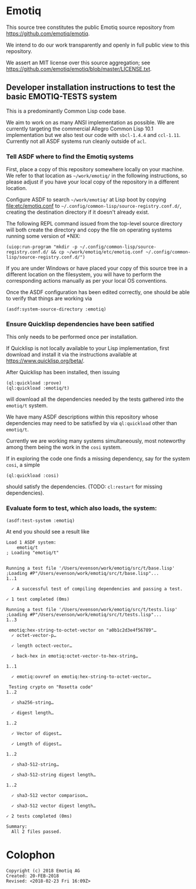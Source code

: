 # Emotiq

This source tree constitutes the public Emotiq source repository from
<https://github.com/emotiq/emotiq>.

We intend to do our work transparently and openly in full public view
to this repository.

We assert an MIT license over this source aggregation; see
<https://github.com/emotiq/emotiq/blob/master/LICENSE.txt>.

## Developer installation instructions to test the basic EMOTIQ-TESTS system

This is a predominantly Common Lisp code base.

We aim to work on as many ANSI implementation as possible.  We are
currently targeting the commercial Allegro Common Lisp 10.1
implementation but we also test our code with `sbcl-1.4.4` and
`ccl-1.11`.  Currently not all ASDF systems run cleanly outside of
`acl`.

### Tell ASDF where to find the Emotiq systems 

First, place a copy of this repository somewhere locally on your
machine.  We refer to that location as `~/work/emotiq/` in the
following instructions, so please adjust if you have your local copy
of the repository in a different location.

Configure ASDF to search `~/work/emotiq/` at Lisp boot by copying
<file:etc/emotiq.conf> to
`~/.config/common-lisp/source-registry.conf.d/`, creating the
destination directory if it doesn't already exist.

The following REPL command issued from the top-level source directory
will both create the directory and copy the file on operating systems
running some version of *NIX:

    (uiop:run-program "mkdir -p ~/.config/common-lisp/source-registry.conf.d/ && cp ~/work/emotiq/etc/emotiq.conf ~/.config/common-lisp/source-registry.conf.d/")

    
If you are under Windows or have placed your copy of this source tree
in a different location on the filesystem, you will have to perform
the corresponding actions manually as per your local OS conventions.

Once the ASDF configuration has been edited correctly, one should be
able to verify that things are working via

    (asdf:system-source-directory :emotiq)

### Ensure Quicklisp dependencies have been satified

This only needs to be performed once per installation.

If Quicklisp is not locally available to your Lisp implementation,
first download and install it via the instructions available at
<https://www.quicklisp.org/beta/>.

After Quicklisp has been installed, then issuing 

    (ql:quickload :prove)
    (ql:quickload :emotiq/t)
    
will download all the dependencies needed by the tests gathered into
the `emotiq/t` system.

We have many ASDF descriptions within this repository whose
dependencies may need to be satisfied by via `ql:quickload` other than
`emotiq/t`.  

Currently we are working many systems simultaneously, most noteworthy
among them being the work in the `cosi` system.

If in exploring the code one finds a missing dependency, say for the
system `cosi`, a simple

    (ql:quickload :cosi)

should satisfy the dependencies.  (TODO: `cl:restart` for missing
dependencies).

### Evaluate form to test, which also loads, the system:

    (asdf:test-system :emotiq)

At end you should see a result like


    Load 1 ASDF system:
        emotiq/t
    ; Loading "emotiq/t"


    Running a test file '/Users/evenson/work/emotiq/src/t/base.lisp'
    ;Loading #P"/Users/evenson/work/emotiq/src/t/base.lisp"...
    1..1

      ✓ A successful test of compiling dependencies and passing a test.

    ✓ 1 test completed (0ms)

    Running a test file '/Users/evenson/work/emotiq/src/t/tests.lisp'
    ;Loading #P"/Users/evenson/work/emotiq/src/t/tests.lisp"...
    1..3

     emotiq:hex-string-to-octet-vector on "a0b1c2d3e4f56789"…
      ✓ octet-vector-p… 

      ✓ length octect-vector… 

      ✓ back-hex in emotiq:octet-vector-to-hex-string… 

    1..1

      ✓ emotiq:ovvref on emotiq:hex-string-to-octet-vector… 

     Testing crypto on "Rosetta code"
    1..2

      ✓ sha256-string… 

      ✓ digest length… 

    1..2

      ✓ Vector of digest… 

      ✓ Length of digest… 

    1..2

      ✓ sha3-512-string… 

      ✓ sha3-512-string digest length… 

    1..2

      ✓ sha3-512 vector comparison… 

      ✓ sha3-512 vector digest length… 

    ✓ 2 tests completed (0ms)

    Summary:
      All 2 files passed.


# Colophon
    
    Copyright (c) 2018 Emotiq AG
    Created: 20-FEB-2018
    Revised: <2018-02-23 Fri 16:09Z>
